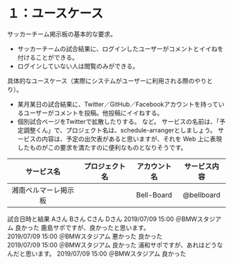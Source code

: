 # １：ユースケース

サッカーチーム掲示板の基本的な要求。
* サッカーチームの試合結果に、ログインしたユーザーがコメントとイイねを付けることができる。
* ログインしていない人は閲覧のみができる。

具体的なユースケース（実際にシステムがユーザーに利用される際のやりとり）。
* 某月某日の試合結果に、Twitter／GitHub／Facebookアカウントを持っているユーザーがコメントを投稿。他投稿にイイねする。
* 個別試合ページをTwitterで拡散したりする。
など。
サービスの名前は、「予定調整くん」で、プロジェクト名は、schedule-arrangerとしましょう。
サービスの内容は、予定の出欠表があると思いますが、それを Web 上に表現したものがこの要求を満たすのに便利なものとなりそうです。

|サービス名|プロジェクト名|アカウント名|サービス内容|
|:-:|:-:|:-:|:-:|
|湘南ベルマーレ掲示板||Bell-Board|@bellboard|コメント掲示板|

試合日時と結果	Aさん	Bさん	Cさん	Dさん
2019/07/09 15:00
＠BMWスタジアム	良かった		鹿島サポですが、良かったと思います。	
2019/07/09 15:00
＠BMWスタジアム	悪かった	良かった		
2019/07/09 15:00
＠BMWスタジアム	良かった			浦和サポですが、あれはどうなんだと思います。
2019/07/09 15:00
＠BMWスタジアム		良かった		


